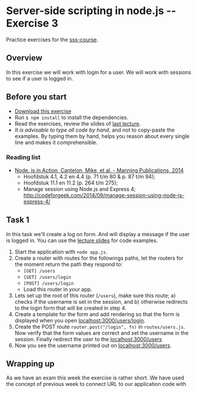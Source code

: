 # Server-side scripting in node.js -- Exercise 3

Practice exercises for the [sss-course](https://github.com/CMDA/sss-course).

## Overview
In this exercise we will work with login for a user. We will work with sessions to see if a user is logged in. 

## Before you start
* [Download this exercise](http://cl.ly/0u3W0D3k0d07)
* Run ```$ npm install``` to install the dependencies. 
* Read the exercises, review the slides of [last lecture](http://cmda.github.io/sss-course/lesson3).
* _It is advisable to type all code by hand_, and not to copy-paste the examples. By typing them by hand, helps you reason about every single line and makes it comprehensible. 

### Reading list
* [Node. js in Action, Cantelon, Mike, et al. - Manning Publications, 2014](http://www.manning.com/cantelon/)
    - Hoofdstuk 4.1, 4.2 en 4.4 (p. 71 t/m 80 & p. 87 t/m 94);
    - Hoofdstuk 11.1 en 11.2 (p. 264 t/m 275);
    - Manage session using Node.js and Express 4; http://codeforgeek.com/2014/09/manage-session-using-node-js-express-4/

## Task 1
In this task we'll create a log on form. And will display a message if the user is logged in. You can use the [lecture slides](http://cmda.github.io/sss-course/lesson3#/6/9) for code examples.

1. Start the application with ```node app.js```.
2. Create a router with routes for the followings paths, let the routers for the moment return the path they respond to:
    - ``` [GET] /users ```
    - ``` [GET] /users/login ```
    - ``` [POST] /users/login ```
    - Load this router in your app.
3. Lets set up the root of this router (```/users```), make sure this route; a) checks if the username is set in the session, and b) otherwise redirects to the login form that will be created in step 4.
4. Create a template for the form and add rendering so that the form is displayed when you open [localhost:3000/users/login](http://localhost:3000/users/login).
5. Create the POST route ``` router.post("/login", fn) ``` in ```routes/users.js```. Now verify that the form values are correct and set the username in the session. Finally redirect the user to the [localhost:3000/users](localhost:3000/users)
6. Now you see the username printed out on [localhost:3000/users](localhost:3000/users).

## Wrapping up
As we have an exam this week the exercise is rather short. We have used the concept of previous week to connect URL to our application code with 
